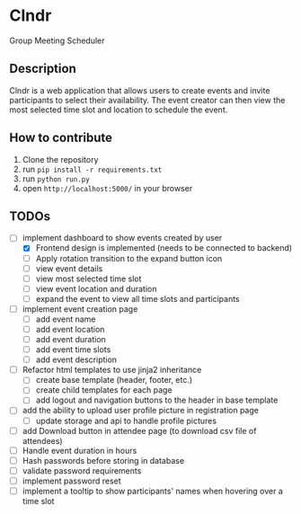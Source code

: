 # Clndr

Group Meeting Scheduler

## Description
Clndr is a web application that allows users to create events and invite participants to select their availability. The event creator can then view the most selected time slot and location to schedule the event.

## How to contribute
1. Clone the repository
2. run `pip install -r requirements.txt`
3. run `python run.py`
4. open `http://localhost:5000/` in your browser

## TODOs
- [ ] implement dashboard to show events created by user
	- [X] Frontend design is implemented (needs to be connected to backend)
	- [ ] Apply rotation transition to the expand button icon
	- [ ] view event details
	- [ ] view most selected time slot
	- [ ] view event location and duration
	- [ ] expand the event to view all time slots and participants
- [ ] implement event creation page
	- [ ] add event name
	- [ ] add event location
	- [ ] add event duration
	- [ ] add event time slots
	- [ ] add event description
- [ ] Refactor html templates to use jinja2 inheritance
	- [ ] create base template (header, footer, etc.)
	- [ ] create child templates for each page
	- [ ] add logout and navigation buttons to the header in base template
- [ ] add the ability to upload user profile picture in registration page
	- [ ] update storage and api to handle profile pictures
- [ ] add Download button in attendee page (to download csv file of attendees)
- [ ] Handle event duration in hours
- [ ] Hash passwords before storing in database
- [ ] validate password requirements
- [ ] implement password reset
- [ ] implement a tooltip to show participants' names when hovering over a time slot
